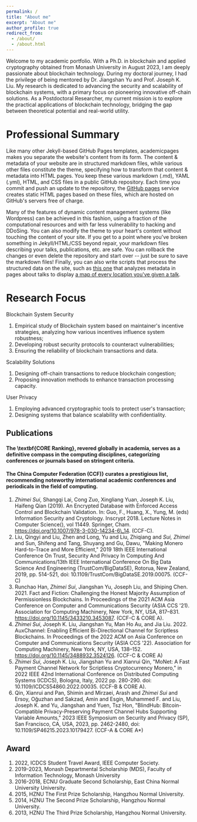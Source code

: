 ```yaml
---
permalink: /
title: "About me"
excerpt: "About me"
author_profile: true
redirect_from: 
  - /about/
  - /about.html
---
```


Welcome to my academic portfolio. With a Ph.D. in blockchain and applied cryptography obtained from Monash University in August 2023, I am deeply passionate about blockchain technology. During my doctoral journey, I had the privilege of being mentored by Dr. Jiangshan Yu and Prof. Joseph K. Liu. My research is dedicated to advancing the security and scalability of blockchain systems, with a primary focus on pioneering innovative off-chain solutions. As a Postdoctoral Researcher, my current mission is to explore the practical applications of blockchain technology, bridging the gap between theoretical potential and real-world utility.

Professional Summary
======
Like many other Jekyll-based GitHub Pages templates, academicpages makes you separate the website's content from its form. The content & metadata of your website are in structured markdown files, while various other files constitute the theme, specifying how to transform that content & metadata into HTML pages. You keep these various markdown (.md), YAML (.yml), HTML, and CSS files in a public GitHub repository. Each time you commit and push an update to the repository, the [GitHub pages](https://pages.github.com/) service creates static HTML pages based on these files, which are hosted on GitHub's servers free of charge.

Many of the features of dynamic content management systems (like Wordpress) can be achieved in this fashion, using a fraction of the computational resources and with far less vulnerability to hacking and DDoSing. You can also modify the theme to your heart's content without touching the content of your site. If you get to a point where you've broken something in Jekyll/HTML/CSS beyond repair, your markdown files describing your talks, publications, etc. are safe. You can rollback the changes or even delete the repository and start over -- just be sure to save the markdown files! Finally, you can also write scripts that process the structured data on the site, such as [this one](https://github.com/academicpages/academicpages.github.io/blob/master/talkmap.ipynb) that analyzes metadata in pages about talks to display [a map of every location you've given a talk](https://academicpages.github.io/talkmap.html).

Research Focus
======
Blockchain System Security
1. Empirical study of Blockchain system based on maintainer's incentive strategies, analyzing how various incentives influence system robustness;
2. Developing robust security protocols to counteract vulnerabilities;
3. Ensuring the reliability of blockchain transactions and data.

Scalability Solutions
1. Designing off-chain transactions to reduce blockchain congestion;
2. Proposing innovation methods to enhance transaction processing capacity.

User Privacy
1. Employing advanced cryptographic tools to protect user's transaction;
2. Designing systems that balance scalability with confidentiality.


Publications
------
#### The \textbf{CORE Ranking}, revered globally in academia, serves as a definitive compass in the computing disciplines, categorizing conferences or journals based on stringent criteria. 

#### The China Computer Federation (CCF)} curates a prestigious list, recommending noteworthy international academic conferences and periodicals in the field of computing.


1. *Zhimei Sui*, Shangqi Lai, Cong Zuo, Xingliang Yuan, Joseph K. Liu, Haifeng Qian (2019). An Encrypted Database with Enforced Access Control and Blockchain Validation. In: Guo, F., Huang, X., Yung, M. (eds) Information Security and Cryptology. Inscrypt 2018. Lecture Notes in Computer Science(), vol 11449. Springer, Cham. https://doi.org/10.1007/978-3-030-14234-6\_14. (CCF-C).
2.  Liu, Qingyi and Liu, Zhen and Long, Yu and Liu, Zhiqiang and *Sui, Zhimei* and Sun, Shifeng and Tang, Shuyang and Gu, Dawu, "Making Monero Hard-to-Trace and More Efficient," 2019 18th IEEE International Conference On Trust, Security And Privacy In Computing And Communications/13th IEEE International Conference On Big Data Science And Engineering (TrustCom/BigDataSE), Rotorua, New Zealand, 2019, pp. 514-521, doi: 10.1109/TrustCom/BigDataSE.2019.00075. (CCF-C)
3.  Runchao Han, *Zhimei Sui*, Jiangshan Yu, Joseph Liu, and Shiping Chen. 2021. Fact and Fiction: Challenging the Honest Majority Assumption of Permissionless Blockchains. In Proceedings of the 2021 ACM Asia Conference on Computer and Communications Security (ASIA CCS '21). Association for Computing Machinery, New York, NY, USA, 817–831. https://doi.org/10.1145/3433210.3453087. (CCF-C & CORE A).
4.  *Zhimei Sui*, Joseph K. Liu, Jiangshan Yu, Man Ho Au, and Jia Liu. 2022. AuxChannel: Enabling Efficient Bi-Directional Channel for Scriptless Blockchains. In Proceedings of the 2022 ACM on Asia Conference on Computer and Communications Security (ASIA CCS '22). Association for Computing Machinery, New York, NY, USA, 138–152. 
    https://doi.org/10.1145/3488932.3524126.  (CCF-C & CORE A)
5. *Zhimei Sui*, Joseph K. Liu, Jiangshan Yu and Xianrui Qin, "MoNet: A Fast Payment Channel Network for Scriptless Cryptocurrency Monero," in 2022 IEEE 42nd International Conference on Distributed Computing Systems (ICDCS), Bologna, Italy, 2022 pp. 280-290. doi: 10.1109/ICDCS54860.2022.00035. (CCF-B & CORE A).
6. Qin, Xianrui and Pan, Shimin and Mirzaei, Arash and *Zhimei Sui* and Ersoy, Oğuzhan and Sakzad, Amin and Esgin, Muhammed F. and Liu, Joseph K. and Yu, Jiangshan and Yuen, Tsz Hon, "BlindHub: Bitcoin-Compatible Privacy-Preserving Payment Channel Hubs Supporting Variable Amounts," 2023 IEEE Symposium on Security and Privacy (SP), San Francisco, CA, USA, 2023, pp. 2462-2480, doi: 10.1109/SP46215.2023.10179427. (CCF-A & CORE A*)

Award
------
1. 2022, ICDCS Student Travel Award, IEEE Computer Society.
2. 2019-2023, Monash Departmental Scholarship (MDS), Faculty of Information Technology, Monash University
3. 2016-2018, ECNU Graduate Second Scholarship, East China Normal University University.
4. 2015, HZNU The First Prize Scholarship, Hangzhou Normal University.
5. 2014, HZNU The Second Prize Scholarship, Hangzhou Normal University.
6. 2013, HZNU The Third Prize Scholarship, Hangzhou Normal University.
